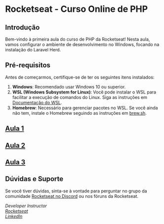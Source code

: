 # Rocketseat - Curso Online de PHP

## Introdução

Bem-vindo à primeira aula do curso de PHP da Rocketseat! Nesta aula, vamos configurar o ambiente de desenvolvimento no Windows, focando na instalação do Laravel Herd.

## Pré-requisitos

Antes de começarmos, certifique-se de ter os seguintes itens instalados:

1. **Windows**: Recomendado usar Windows 10 ou superior.
2. **WSL (Windows Subsystem for Linux)**: Você pode instalar o WSL para facilitar a execução de comandos do Linux. Siga as instruções em [Documentação do WSL](https://docs.microsoft.com/pt-br/windows/wsl/install).
3. **Homebrew**: Necessário para gerenciar pacotes no WSL. Se você ainda não tem, instale o Homebrew seguindo as instruções em [brew.sh](https://brew.sh/).

## [Aula 1](https://github.com/daniloopinheiro/events-rocketseat-php/blob/main/aula-01.md)

## [Aula 2](https://github.com/daniloopinheiro/events-rocketseat-php/blob/main/aula-02.md)

## [Aula 3](https://github.com/daniloopinheiro/events-rocketseat-php/blob/main/aula-03.md)

## Dúvidas e Suporte

Se você tiver dúvidas, sinta-se à vontade para perguntar no grupo da comunidade [Rocketseat no Discord](https://discord.com/channels/327861810768117763/1292817017044340766) ou nos fóruns da Rocketseat.

*Developer Instructor*  
*[Rocketseat](https://app.rocketseat.com.br/?type=ALL)*    
*[LinkedIn](https://www.linkedin.com/in/daniloopinheiro/)*
